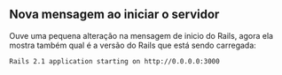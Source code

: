 ## Nova mensagem ao iniciar o servidor

Ouve uma pequena alteração na mensagem de inicio do Rails, agora ela mostra também qual é a versão do Rails que está sendo carregada:

	Rails 2.1 application starting on http://0.0.0.0:3000